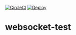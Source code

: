 [![CircleCI](https://circleci.com/gh/MasatoraSakikoyama/websocket-test/tree/master.svg?style=svg)](https://circleci.com/gh/MasatoraSakikoyama/websocket-test/tree/master)
[![Deploy](https://www.herokucdn.com/deploy/button.svg)](https://heroku.com/deploy)
# websocket-test
